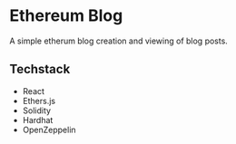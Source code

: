 # Ethereum Blog

A simple etherum blog creation and viewing of blog posts.

## Techstack
* React
* Ethers.js
* Solidity
* Hardhat
* OpenZeppelin
